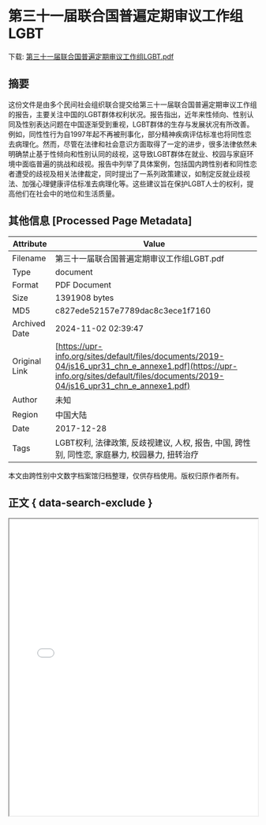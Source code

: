 # 第三十一届联合国普遍定期审议工作组LGBT

<!-- tcd_download_link -->
下载: <a href="第三十一届联合国普遍定期审议工作组LGBT.pdf" download>第三十一届联合国普遍定期审议工作组LGBT.pdf</a>
<!-- tcd_download_link_end -->

## 摘要

<!-- tcd_abstract -->
这份文件是由多个民间社会组织联合提交给第三十一届联合国普遍定期审议工作组的报告，主要关注中国的LGBT群体权利状况。报告指出，近年来性倾向、性别认同及性别表达问题在中国逐渐受到重视，LGBT群体的生存与发展状况有所改善。例如，同性性行为自1997年起不再被刑事化，部分精神疾病评估标准也将同性恋去病理化。然而，尽管在法律和社会意识方面取得了一定的进步，很多法律依然未明确禁止基于性倾向和性别认同的歧视，这导致LGBT群体在就业、校园与家庭环境中面临普遍的挑战和歧视。报告中列举了具体案例，包括国内跨性别者和同性恋者遭受的歧视及相关法律裁定，同时提出了一系列政策建议，如制定反就业歧视法、加强心理健康评估标准去病理化等。这些建议旨在保护LGBT人士的权利，提高他们在社会中的地位和生活质量。

<!-- tcd_abstract_end -->

## 其他信息 [Processed Page Metadata]

| Attribute       | Value                                  |
|-----------------|----------------------------------------|
| Filename        | 第三十一届联合国普遍定期审议工作组LGBT.pdf                             |
| Type            | document                                 |
| Format          | PDF Document                               |
| Size            | 1391908 bytes                           |
| MD5             | c827ede52157e7789dac8c3ece1f7160                                  |
| Archived Date   | 2024-11-02 02:39:47                             |
| Original Link   | [https://upr-info.org/sites/default/files/documents/2019-04/js16_upr31_chn_e_annexe1.pdf](https://upr-info.org/sites/default/files/documents/2019-04/js16_upr31_chn_e_annexe1.pdf)                         |
| Author          | 未知                               |
| Region          | 中国大陆                               |
| Date            | 2017-12-28                                 |
| Tags            | LGBT权利, 法律政策, 反歧视建议, 人权, 报告, 中国, 跨性别, 同性恋, 家庭暴力, 校园暴力, 扭转治疗                                 |

本文由跨性别中文数字档案馆归档整理，仅供存档使用。版权归原作者所有。


## 正文 { data-search-exclude }

<!-- tcd_main_text -->
<iframe src="../第三十一届联合国普遍定期审议工作组LGBT.pdf" width="100%" height="600px">
    <p>无法显示PDF，请下载查看。</p>
</iframe>
<!-- tcd_main_text_end -->


